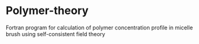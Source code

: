 # Polymer-theory
Fortran program for calculation of polymer concentration profile in micelle brush using self-consistent field theory
